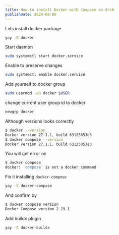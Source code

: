 ```yaml
---
title: How to install Docker with Compose on Arch
publishDate: 2024-08-08
---
```

Lets install docker package

```bash
yay -S docker
```

Start daemon

```bash
sudo systemctl start docker.service
```

Enable to preserve changes

```bash
sudo systemctl enable docker.service
```

Add yourself to docker group

```bash
sudo usermod -aG docker $USER
```

change current user group id to docker

```bash
newgrp docker
```

Although versions looks correctly

```bash
$ docker --version
Docker version 27.1.1, build 63125853e3
$ docker compose --version
Docker version 27.1.1, build 63125853e3
```

You will get error on

```bash
$ docker compose
docker: 'compose' is not a docker command
```

Fix it installing `docker-compose`

```bash
yay -S docker-compose
```

And confirm by

```bash
$ docker compose version
Docker Compose version 2.29.1
```

Add buildx plugin

```bash
yay -S docker-buildx
```